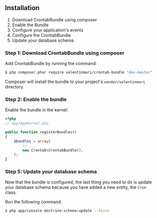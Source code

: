 ## Installation

1. Download CrontabBundle using composer
2. Enable the Bundle
3. Configure your application's events
4. Configure the CrontabBundle
5. Update your database schema

### Step 1: Download CrontabBundle using composer

Add CrontabBundle by running the command:

``` bash
$ php composer.phar require valentinmari/crontab-bundle "dev-master"
```

Composer will install the bundle to your project's `vendor/valentinmari` directory.

### Step 2: Enable the bundle

Enable the bundle in the kernel:

``` php
<?php
// app/AppKernel.php

public function registerBundles()
{
    $bundles = array(
        // ...
        new Crontab\CrontabBundle(),
    );
}
```

### Step 5: Update your database schema

Now that the bundle is configured, the last thing you need to do is update your
database schema because you have added a new entity, the `Cron` class.

Run the following command.

``` bash
$ php app/console doctrine:schema:update --force
```
